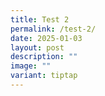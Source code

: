 ```yaml
---
title: Test 2
permalink: /test-2/
date: 2025-01-03
layout: post
description: ""
image: ""
variant: tiptap
---
```


